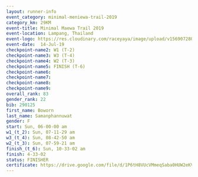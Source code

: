 ```yaml
---
layout: runner-info 
event_category: minimal-meniewa-trail-2019 
category_km: 29KM 
event-title: Minimal Maewa Trail 2019 
event-location: Lampang, Thailand 
event-logo: https://res.cloudinary.com/raceyaya/image/upload/v1569072805/logo/minimal-trail_ktnvsp.jpg 
event-date:  14-Jul-19 
checkpoint-name2: W1 (T-2) 
checkpoint-name3: W3 (T-4) 
checkpoint-name4: W2 (T-3) 
checkpoint-name5: FINISH (T-6) 
checkpoint-name6: 
checkpoint-name7: 
checkpoint-name8: 
checkpoint-name9: 
overall_rank: 83
gender_rank: 22
bib: 290125
first_name: Boworn
last_name: Samanphannuwat
gender: F
start: Sun, 06-00-00 am
w1_(t_2): Sun, 07-11-29 am
w3_(t_4): Sun, 08-42-50 am
w2_(t_3): Sun, 07-59-21 am
finish_(t_6): Sun, 10-33-02 am
finish: 4-33-02
status: FINISHER
certificate: https://drive.google.com/file/d/1P6tH8VUcVMmeqSaba0HUW2eKV1-NPkre/view?usp=sharing
---
```

